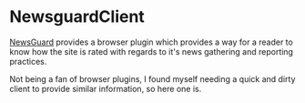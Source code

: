 # NewsguardClient

<a href="https://www.newsguardtech.com/">NewsGuard</a> provides a browser plugin which provides a way for a reader to know how the site is rated with regards to it's news gathering and reporting practices.

Not being a fan of browser plugins, I found myself needing a quick and dirty client to provide similar information, so here one is.
